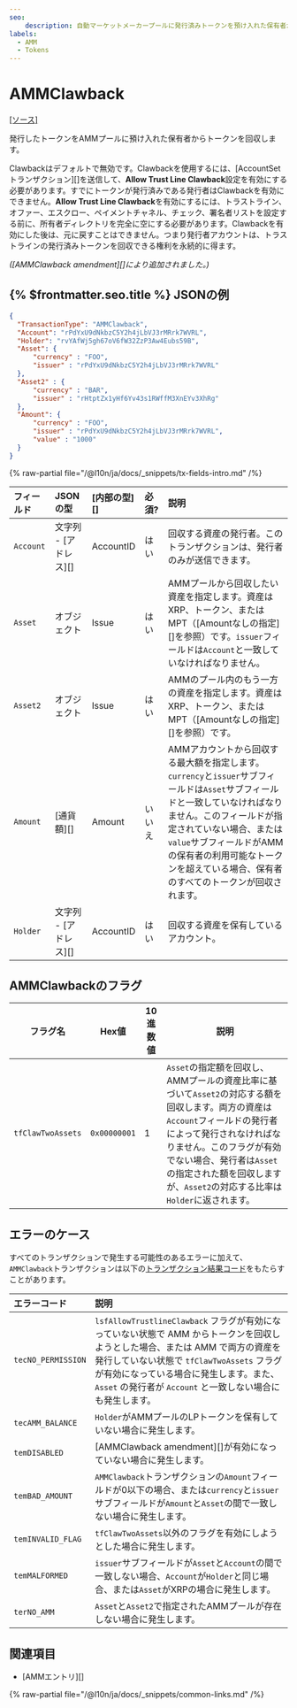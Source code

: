 ```yaml
---
seo:
    description: 自動マーケットメーカープールに発行済みトークンを預け入れた保有者から、トークンを回収する。
labels:
  - AMM
  - Tokens
---
```

# AMMClawback

[[ソース]](https://github.com/XRPLF/rippled/blob/master/src/xrpld/app/tx/detail/AMMClawback.cpp "ソース")

発行したトークンをAMMプールに預け入れた保有者からトークンを回収します。

Clawbackはデフォルトで無効です。Clawbackを使用するには、[AccountSetトランザクション][]を送信して、**Allow Trust Line Clawback**設定を有効にする必要があります。すでにトークンが発行済みである発行者はClawbackを有効にできません。**Allow Trust Line Clawback**を有効にするには、トラストライン、オファー、エスクロー、ペイメントチャネル、チェック、署名者リストを設定する前に、所有者ディレクトリを完全に空にする必要があります。Clawbackを有効にした後は、元に戻すことはできません。つまり発行者アカウントは、トラストラインの発行済みトークンを回収できる権利を永続的に得ます。


_([AMMClawback amendment][]により追加されました。)_


## {% $frontmatter.seo.title %} JSONの例

```json
{
  "TransactionType": "AMMClawback",
  "Account": "rPdYxU9dNkbzC5Y2h4jLbVJ3rMRrk7WVRL",
  "Holder": "rvYAfWj5gh67oV6fW32ZzP3Aw4Eubs59B",
  "Asset": {
      "currency" : "FOO",
      "issuer" : "rPdYxU9dNkbzC5Y2h4jLbVJ3rMRrk7WVRL"
  },
  "Asset2" : {
      "currency" : "BAR",
      "issuer" : "rHtptZx1yHf6Yv43s1RWffM3XnEYv3XhRg"
  },
  "Amount": {
      "currency" : "FOO",
      "issuer" : "rPdYxU9dNkbzC5Y2h4jLbVJ3rMRrk7WVRL",
      "value" : "1000"
  }
}
```


{% raw-partial file="/@l10n/ja/docs/_snippets/tx-fields-intro.md" /%}


| フィールド | JSONの型              | [内部の型][] | 必須?  | 説明 |
|:-----------|:----------------------|:-------------|:-------|:------------------|
| `Account`  | 文字列 - [アドレス][] | AccountID    | はい   | 回収する資産の発行者。このトランザクションは、発行者のみが送信できます。 |
| `Asset`    | オブジェクト          | Issue        | はい   | AMMプールから回収したい資産を指定します。資産はXRP、トークン、またはMPT（[Amountなしの指定][]を参照）です。`issuer`フィールドは`Account`と一致していなければなりません。 |
| `Asset2`   | オブジェクト          | Issue        | はい   | AMMのプール内のもう一方の資産を指定します。資産はXRP、トークン、またはMPT（[Amountなしの指定][]を参照）です。 |
| `Amount`   | [通貨額][]            | Amount       | いいえ | AMMアカウントから回収する最大額を指定します。`currency`と`issuer`サブフィールドは`Asset`サブフィールドと一致していなければなりません。このフィールドが指定されていない場合、または`value`サブフィールドがAMMの保有者の利用可能なトークンを超えている場合、保有者のすべてのトークンが回収されます。 |
| `Holder`   | 文字列 - [アドレス][] | AccountID    | はい   | 回収する資産を保有しているアカウント。 |


## AMMClawbackのフラグ

| フラグ名          | Hex値        | 10進数値 | 説明 |
|-------------------|--------------|----------|-------------|
| `tfClawTwoAssets` | `0x00000001` | 1        | `Asset`の指定額を回収し、AMMプールの資産比率に基づいて`Asset2`の対応する額を回収します。両方の資産は`Account`フィールドの発行者によって発行されなければなりません。このフラグが有効でない場合、発行者は`Asset`の指定された額を回収しますが、`Asset2`の対応する比率は`Holder`に返されます。 |


## エラーのケース

すべてのトランザクションで発生する可能性のあるエラーに加えて、`AMMClawback`トランザクションは以下の[トランザクション結果コード](../transaction-results/index.md)をもたらすことがあります。

| エラーコード         | 説明 |
|:-------------------|:------------|
| `tecNO_PERMISSION` | `lsfAllowTrustlineClawback` フラグが有効になっていない状態で AMM からトークンを回収しようとした場合、または AMM で両方の資産を発行していない状態で `tfClawTwoAssets` フラグが有効になっている場合に発生します。また、`Asset` の発行者が `Account` と一致しない場合にも発生します。 |
| `tecAMM_BALANCE`   | `Holder`がAMMプールのLPトークンを保有していない場合に発生します。 |
| `temDISABLED`      | [AMMClawback amendment][]が有効になっていない場合に発生します。 |
| `temBAD_AMOUNT`    | `AMMClawback`トランザクションの`Amount`フィールドが0以下の場合、または`currency`と`issuer`サブフィールドが`Amount`と`Asset`の間で一致しない場合に発生します。 |
| `temINVALID_FLAG`  | `tfClawTwoAssets`以外のフラグを有効にしようとした場合に発生します。 |
| `temMALFORMED`     | `issuer`サブフィールドが`Asset`と`Account`の間で一致しない場合、`Account`が`Holder`と同じ場合、または`Asset`がXRPの場合に発生します。 |
| `terNO_AMM`        | `Asset`と`Asset2`で指定されたAMMプールが存在しない場合に発生します。 |

## 関連項目

- [AMMエントリ][]

{% raw-partial file="/@l10n/ja/docs/_snippets/common-links.md" /%}
